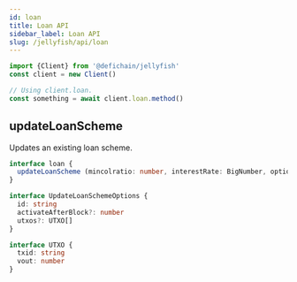 ```yaml
---
id: loan
title: Loan API
sidebar_label: Loan API
slug: /jellyfish/api/loan
---
```


```js
import {Client} from '@defichain/jellyfish'
const client = new Client()

// Using client.loan.
const something = await client.loan.method()
```

## updateLoanScheme

Updates an existing loan scheme.

```ts title="client.loan.updateLoanScheme()"
interface loan {
  updateLoanScheme (mincolratio: number, interestRate: BigNumber, options: UpdateLoanSchemeOptions): Promise<string>
}

interface UpdateLoanSchemeOptions {
  id: string
  activateAfterBlock?: number
  utxos?: UTXO[]
}

interface UTXO {
  txid: string
  vout: number
}
```
